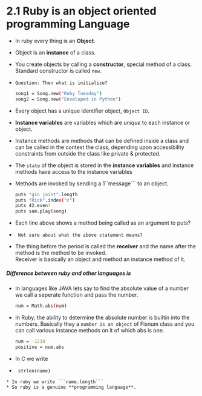 # 2.1 Ruby is an object oriented programming Language  
 * In ruby every thing is an __Object__.
 * Object is an __instance__ of a class.
 * You create objects by calling a __constructor__, special method of a class. Standard constructor is  called ```new```. 
 * ```Question: Then what is initialize?```
   ```sh
   song1 = Song.new("Ruby Tuesday")
   song2 = Song.new("Enveloped in Python")
   ```

* Every object has a unique identifier object, ```Object ID```.
* __Instance variables__ are variables which are _unique_ to each instance or object.
* Instance methods are methods that can be defined inside a class and can be called in the context the class, depending upon accessibility constraints from outside the class like private & protected.

* The ```state``` of the object is stored in the __instance variables__ and instance methods have access to the instance variables

* Methods are invoked by sending a 1``message``` to an object.
  ```sh
  puts "gin joint".length
  puts "Rick".index("c")
  puts 42.even?
  puts sam.play(song)
  ```
* Each line above shows a method being called as an argument to puts?
* ``` Not sure about what the above statement means?```
* The thing before the period is called the __receiver__ and the name after the method is the method to be invoked.    
  Receiver is basically an object and method an instance method of it.

##### Difference between ruby and other languages is 
* In languages like JAVA lets say to find the absolute value of a number we call a seperate function and pass the number.
  ```sh
  num = Math.abs(num)
  ```
* In Ruby, the ability to determine the absolute number is builtin into the numbers. Basically they a ```number is an object``` of Fixnum class and you can call various instance methods on it of which abs is one.  
  ```sh
  num = -1234
  positive = num.abs
  ```
 * In C we write 
 * ```sh 
    strlen(name)
  ```
* In ruby we write ```name.length```
* So ruby is a genuine **programming language**.
